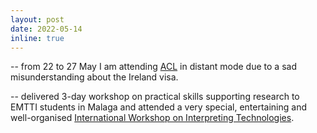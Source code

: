 ```yaml
---
layout: post
date: 2022-05-14
inline: true
---
```



-- from 22 to 27 May I am attending <a href="https://www.2022.aclweb.org/" target="blank">ACL</a> in distant mode due to a sad misunderstanding about the Ireland visa.<br/>


-- delivered 3-day workshop on practical skills supporting research to EMTTI students in Malaga and attended a very special, entertaining and well-organised <a href="http://www.lexytrad.es/en/scientific-events/international-workshop-on-interpreting-technologies/" target="blank">International Workshop on Interpreting Technologies</a>.

